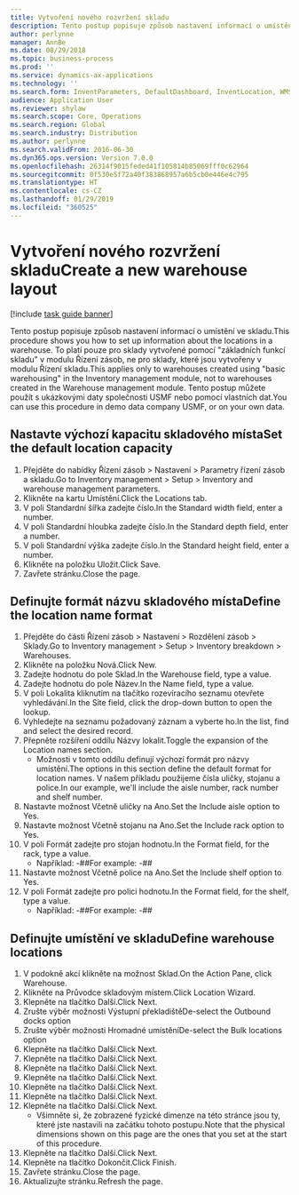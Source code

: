 ```yaml
---
title: Vytvoření nového rozvržení skladu
description: Tento postup popisuje způsob nastavení informací o umístění ve skladu.
author: perlynne
manager: AnnBe
ms.date: 08/29/2018
ms.topic: business-process
ms.prod: ''
ms.service: dynamics-ax-applications
ms.technology: ''
ms.search.form: InventParameters, DefaultDashboard, InventLocation, WMSLocationWizard
audience: Application User
ms.reviewer: shylaw
ms.search.scope: Core, Operations
ms.search.region: Global
ms.search.industry: Distribution
ms.author: perlynne
ms.search.validFrom: 2016-06-30
ms.dyn365.ops.version: Version 7.0.0
ms.openlocfilehash: 26314f9015feded41f105814b85069fff0c62964
ms.sourcegitcommit: 0f530e5f72a40f383868957a6b5cb0e446e4c795
ms.translationtype: HT
ms.contentlocale: cs-CZ
ms.lasthandoff: 01/29/2019
ms.locfileid: "360525"
---
```

# <a name="create-a-new-warehouse-layout"></a><span data-ttu-id="46e0b-103">Vytvoření nového rozvržení skladu</span><span class="sxs-lookup"><span data-stu-id="46e0b-103">Create a new warehouse layout</span></span>

[!include [task guide banner](../../includes/task-guide-banner.md)]

<span data-ttu-id="46e0b-104">Tento postup popisuje způsob nastavení informací o umístění ve skladu.</span><span class="sxs-lookup"><span data-stu-id="46e0b-104">This procedure shows you how to set up information about the locations in a warehouse.</span></span> <span data-ttu-id="46e0b-105">To platí pouze pro sklady vytvořené pomocí "základních funkcí skladu" v modulu Řízení zásob, ne pro sklady, které jsou vytvořeny v modulu Řízení skladu.</span><span class="sxs-lookup"><span data-stu-id="46e0b-105">This applies only to warehouses created using "basic warehousing" in the Inventory management module, not to warehouses created in the Warehouse management module.</span></span> <span data-ttu-id="46e0b-106">Tento postup můžete použít s ukázkovými daty společnosti USMF nebo pomocí vlastních dat.</span><span class="sxs-lookup"><span data-stu-id="46e0b-106">You can use this procedure in demo data company USMF, or on your own data.</span></span>


## <a name="set-the-default-location-capacity"></a><span data-ttu-id="46e0b-107">Nastavte výchozí kapacitu skladového místa</span><span class="sxs-lookup"><span data-stu-id="46e0b-107">Set the default location capacity</span></span>
1. <span data-ttu-id="46e0b-108">Přejděte do nabídky Řízení zásob > Nastavení > Parametry řízení zásob a skladu.</span><span class="sxs-lookup"><span data-stu-id="46e0b-108">Go to Inventory management > Setup > Inventory and warehouse management parameters.</span></span>
2. <span data-ttu-id="46e0b-109">Klikněte na kartu Umístění.</span><span class="sxs-lookup"><span data-stu-id="46e0b-109">Click the Locations tab.</span></span>
3. <span data-ttu-id="46e0b-110">V poli Standardní šířka zadejte číslo.</span><span class="sxs-lookup"><span data-stu-id="46e0b-110">In the Standard width field, enter a number.</span></span>
4. <span data-ttu-id="46e0b-111">V poli Standardní hloubka zadejte číslo.</span><span class="sxs-lookup"><span data-stu-id="46e0b-111">In the Standard depth field, enter a number.</span></span>
5. <span data-ttu-id="46e0b-112">V poli Standardní výška zadejte číslo.</span><span class="sxs-lookup"><span data-stu-id="46e0b-112">In the Standard height field, enter a number.</span></span>
6. <span data-ttu-id="46e0b-113">Klikněte na položku Uložit.</span><span class="sxs-lookup"><span data-stu-id="46e0b-113">Click Save.</span></span>
7. <span data-ttu-id="46e0b-114">Zavřete stránku.</span><span class="sxs-lookup"><span data-stu-id="46e0b-114">Close the page.</span></span>

## <a name="define-the-location-name-format"></a><span data-ttu-id="46e0b-115">Definujte formát názvu skladového místa</span><span class="sxs-lookup"><span data-stu-id="46e0b-115">Define the location name format</span></span>
1. <span data-ttu-id="46e0b-116">Přejděte do části Řízení zásob > Nastavení > Rozdělení zásob > Sklady.</span><span class="sxs-lookup"><span data-stu-id="46e0b-116">Go to Inventory management > Setup > Inventory breakdown > Warehouses.</span></span>
2. <span data-ttu-id="46e0b-117">Klikněte na položku Nová.</span><span class="sxs-lookup"><span data-stu-id="46e0b-117">Click New.</span></span>
3. <span data-ttu-id="46e0b-118">Zadejte hodnotu do pole Sklad.</span><span class="sxs-lookup"><span data-stu-id="46e0b-118">In the Warehouse field, type a value.</span></span>
4. <span data-ttu-id="46e0b-119">Zadejte hodnotu do pole Název.</span><span class="sxs-lookup"><span data-stu-id="46e0b-119">In the Name field, type a value.</span></span>
5. <span data-ttu-id="46e0b-120">V poli Lokalita kliknutím na tlačítko rozevíracího seznamu otevřete vyhledávání.</span><span class="sxs-lookup"><span data-stu-id="46e0b-120">In the Site field, click the drop-down button to open the lookup.</span></span>
6. <span data-ttu-id="46e0b-121">Vyhledejte na seznamu požadovaný záznam a vyberte ho.</span><span class="sxs-lookup"><span data-stu-id="46e0b-121">In the list, find and select the desired record.</span></span>
7. <span data-ttu-id="46e0b-122">Přepněte rozšíření oddílu Názvy lokalit.</span><span class="sxs-lookup"><span data-stu-id="46e0b-122">Toggle the expansion of the Location names section.</span></span>
    * <span data-ttu-id="46e0b-123">Možnosti v tomto oddílu definují výchozí formát pro názvy umístění.</span><span class="sxs-lookup"><span data-stu-id="46e0b-123">The options in this section define the default format for location names.</span></span> <span data-ttu-id="46e0b-124">V našem příkladu použijeme čísla uličky, stojanu a police.</span><span class="sxs-lookup"><span data-stu-id="46e0b-124">In our example, we'll include the aisle number, rack number and shelf number.</span></span>  
8. <span data-ttu-id="46e0b-125">Nastavte možnost Včetně uličky na Ano.</span><span class="sxs-lookup"><span data-stu-id="46e0b-125">Set the Include aisle option to Yes.</span></span>
9. <span data-ttu-id="46e0b-126">Nastavte možnost Včetně stojanu na Ano.</span><span class="sxs-lookup"><span data-stu-id="46e0b-126">Set the Include rack option to Yes.</span></span> 
10. <span data-ttu-id="46e0b-127">V poli Formát zadejte pro stojan hodnotu.</span><span class="sxs-lookup"><span data-stu-id="46e0b-127">In the Format field, for the rack, type a value.</span></span>
    * <span data-ttu-id="46e0b-128">Například: -##</span><span class="sxs-lookup"><span data-stu-id="46e0b-128">For example: -##</span></span>  
11. <span data-ttu-id="46e0b-129">Nastavte možnost Včetně police na Ano.</span><span class="sxs-lookup"><span data-stu-id="46e0b-129">Set the Include shelf option to Yes.</span></span>
12. <span data-ttu-id="46e0b-130">V poli Formát zadejte pro polici hodnotu.</span><span class="sxs-lookup"><span data-stu-id="46e0b-130">In the Format field, for the shelf, type a value.</span></span>
    * <span data-ttu-id="46e0b-131">Například: -##</span><span class="sxs-lookup"><span data-stu-id="46e0b-131">For example: -##</span></span>  

## <a name="define-warehouse-locations"></a><span data-ttu-id="46e0b-132">Definujte umístění ve skladu</span><span class="sxs-lookup"><span data-stu-id="46e0b-132">Define warehouse locations</span></span>
1. <span data-ttu-id="46e0b-133">V podokně akcí klikněte na možnost Sklad.</span><span class="sxs-lookup"><span data-stu-id="46e0b-133">On the Action Pane, click Warehouse.</span></span>
2. <span data-ttu-id="46e0b-134">Klikněte na Průvodce skladovým místem.</span><span class="sxs-lookup"><span data-stu-id="46e0b-134">Click Location Wizard.</span></span>
3. <span data-ttu-id="46e0b-135">Klepněte na tlačítko Další.</span><span class="sxs-lookup"><span data-stu-id="46e0b-135">Click Next.</span></span>
4. <span data-ttu-id="46e0b-136">Zrušte výběr možnosti Výstupní překladiště</span><span class="sxs-lookup"><span data-stu-id="46e0b-136">De-select the Outbound docks option</span></span>
5. <span data-ttu-id="46e0b-137">Zrušte výběr možnosti Hromadné umístění</span><span class="sxs-lookup"><span data-stu-id="46e0b-137">De-select the Bulk locations option</span></span>
6. <span data-ttu-id="46e0b-138">Klepněte na tlačítko Další.</span><span class="sxs-lookup"><span data-stu-id="46e0b-138">Click Next.</span></span>
7. <span data-ttu-id="46e0b-139">Klepněte na tlačítko Další.</span><span class="sxs-lookup"><span data-stu-id="46e0b-139">Click Next.</span></span>
8. <span data-ttu-id="46e0b-140">Klepněte na tlačítko Další.</span><span class="sxs-lookup"><span data-stu-id="46e0b-140">Click Next.</span></span>
9. <span data-ttu-id="46e0b-141">Klepněte na tlačítko Další.</span><span class="sxs-lookup"><span data-stu-id="46e0b-141">Click Next.</span></span>
10. <span data-ttu-id="46e0b-142">Klepněte na tlačítko Další.</span><span class="sxs-lookup"><span data-stu-id="46e0b-142">Click Next.</span></span>
11. <span data-ttu-id="46e0b-143">Klepněte na tlačítko Další.</span><span class="sxs-lookup"><span data-stu-id="46e0b-143">Click Next.</span></span>
12. <span data-ttu-id="46e0b-144">Klepněte na tlačítko Další.</span><span class="sxs-lookup"><span data-stu-id="46e0b-144">Click Next.</span></span>
    * <span data-ttu-id="46e0b-145">Všimněte si, že zobrazené fyzické dimenze na této stránce jsou ty, které jste nastavili na začátku tohoto postupu.</span><span class="sxs-lookup"><span data-stu-id="46e0b-145">Note that the physical dimensions shown on this page are the ones that you set at the start of this procedure.</span></span>  
13. <span data-ttu-id="46e0b-146">Klepněte na tlačítko Další.</span><span class="sxs-lookup"><span data-stu-id="46e0b-146">Click Next.</span></span>
14. <span data-ttu-id="46e0b-147">Klepněte na tlačítko Dokončit.</span><span class="sxs-lookup"><span data-stu-id="46e0b-147">Click Finish.</span></span>
15. <span data-ttu-id="46e0b-148">Zavřete stránku.</span><span class="sxs-lookup"><span data-stu-id="46e0b-148">Close the page.</span></span>
16. <span data-ttu-id="46e0b-149">Aktualizujte stránku.</span><span class="sxs-lookup"><span data-stu-id="46e0b-149">Refresh the page.</span></span>

